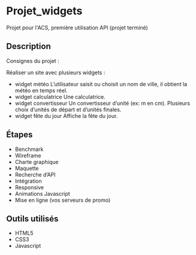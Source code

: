 # Projet_widgets
Projet pour l'ACS, première utilisation API (projet terminé)

## Description  
Consignes du projet : 

Réaliser un site avec plusieurs widgets :
* widget météo 
L’utilisateur saisit ou choisit un nom de ville, il obtient la météo en
temps réel.
* widget calculatrice
Une calculatrice.
* widget convertisseur
Un convertisseur d’unité (ex: m en cm). Plusieurs choix d’unités de
départ et d’unités finales.
* widget fête du jour
Affiche la fête du jour.

## Étapes

* Benchmark
* Wireframe
* Charte graphique
* Maquette
* Recherche d’API
* Intégration
* Responsive
* Animations Javascript
* Mise en ligne (vos serveurs de promo)

## Outils utilisés  
* HTML5
* CSS3
* Javascript
